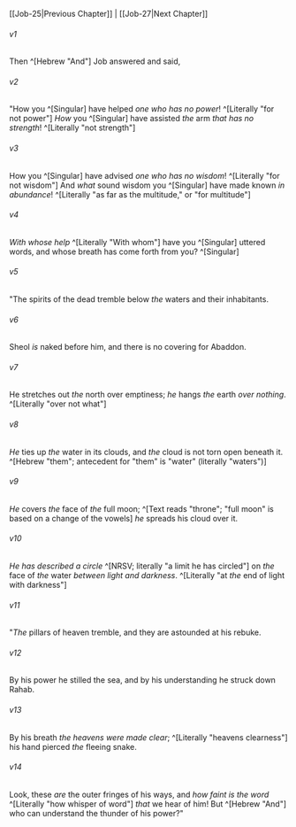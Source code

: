 ﻿---
aliases:
  - Job 26
---

[[Job-25|Previous Chapter]] | [[Job-27|Next Chapter]]

###### v1
Then ^[Hebrew "And"] Job answered and said,

###### v2
"How you ^[Singular] have helped _one who has no power_! ^[Literally "for not power"]
_How_ you ^[Singular] have assisted _the_ arm _that has no strength_! ^[Literally "not strength"]

###### v3
How you ^[Singular] have advised _one who has no wisdom_! ^[Literally "for not wisdom"]
And _what_ sound wisdom you ^[Singular] have made known _in abundance_! ^[Literally "as far as the multitude," or "for multitude"]

###### v4
_With whose help_ ^[Literally "With whom"] have you ^[Singular] uttered words,
and whose breath has come forth from you? ^[Singular]

###### v5
"The spirits of the dead tremble
below _the_ waters and their inhabitants.

###### v6
Sheol _is_ naked before him,
and there is no covering for Abaddon.

###### v7
He stretches out _the_ north over emptiness;
_he_ hangs _the_ earth _over nothing_. ^[Literally "over not what"]

###### v8
_He_ ties up _the_ water in its clouds,
and _the_ cloud is not torn open beneath it. ^[Hebrew "them"; antecedent for "them" is "water" (literally "waters")]

###### v9
_He_ covers _the_ face of _the_ full moon; ^[Text reads "throne"; "full moon" is based on a change of the vowels]
_he_ spreads his cloud over it.

###### v10
_He has described a circle_ ^[NRSV; literally "a limit he has circled"] on _the_ face of _the_ water
_between light and darkness_. ^[Literally "at _the_ end of light with darkness"]

###### v11
"_The_ pillars of heaven tremble,
and they are astounded at his rebuke.

###### v12
By his power he stilled the sea,
and by his understanding he struck down Rahab.

###### v13
By his breath _the heavens were made clear_; ^[Literally "heavens clearness"]
his hand pierced _the_ fleeing snake.

###### v14
Look, these _are_ the outer fringes of his ways,
and _how faint is the word_ ^[Literally "how whisper of word"] _that_ we hear of him!
But ^[Hebrew "And"] who can understand the thunder of his power?"
